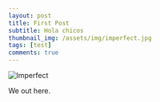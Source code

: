 ```yaml
---
layout: post
title: First Post
subtitle: Hola chicos
thumbnail_img: /assets/img/imperfect.jpg
tags: [test]
comments: true
---
```


![Imperfect](https://i.imgur.com/7l4JgL0.jpg)

We out here.

